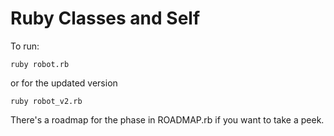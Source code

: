 # Ruby Classes and Self

To run:

```
ruby robot.rb
```

or for the updated version

```
ruby robot_v2.rb
```

There's a roadmap for the phase in ROADMAP.rb if you want to take a peek.